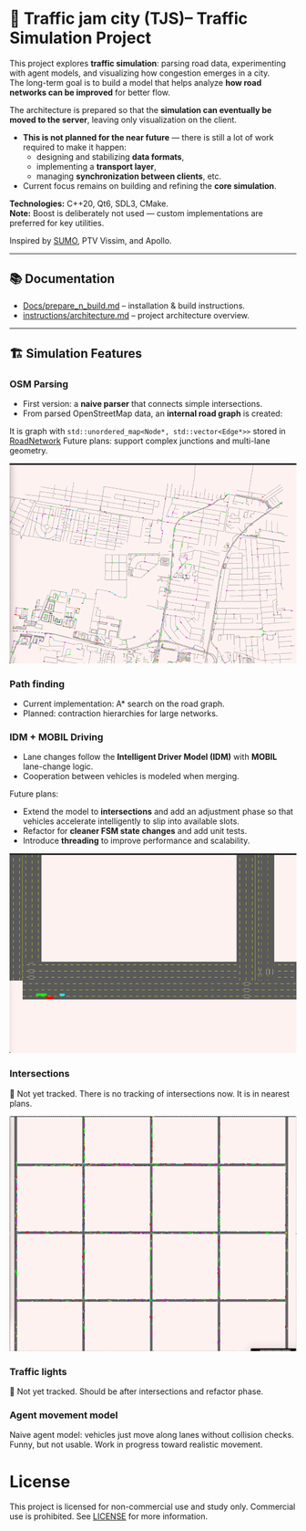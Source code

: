 # 🚦 Traffic jam city (TJS)– Traffic Simulation Project

This project explores **traffic simulation**: parsing road data, experimenting with agent models, and visualizing how congestion emerges in a city.  
The long-term goal is to build a model that helps analyze **how road networks can be improved** for better flow.  

The architecture is prepared so that the **simulation can eventually be moved to the server**, leaving only visualization on the client.  
- **This is not planned for the near future** — there is still a lot of work required to make it happen:  
  - designing and stabilizing **data formats**,  
  - implementing a **transport layer**,  
  - managing **synchronization between clients**, etc.  
- Current focus remains on building and refining the **core simulation**.

**Technologies:** C++20, Qt6, SDL3, CMake.  
**Note:** Boost is deliberately not used — custom implementations are preferred for key utilities.

Inspired by [SUMO](https://www.eclipse.org/sumo/), PTV Vissim, and Apollo.  

---

## 📚 Documentation

- [Docs/prepare_n_build.md](Docs/prepare_n_build.md) – installation & build instructions.  
- [instructions/architecture.md](instructions/architecture.md) – project architecture overview.  

---

## 🏗 Simulation Features

### OSM Parsing
- First version: a **naive parser** that connects simple intersections.  
- From parsed OpenStreetMap data, an **internal road graph** is created:  

It is graph with `std::unordered_map<Node*, std::vector<Edge*>>` stored in [RoadNetwork](CitySimulator/src/core/include/core/data_layer/road_network.h)
Future plans: support complex junctions and multi-lane geometry.

<img src="Docs/data/tjs_agent_simple.gif" alt="OSM parsing demo"/>

### Path finding
- Current implementation: A* search on the road graph.
- Planned: contraction hierarchies for large networks.

### IDM + MOBIL Driving
- Lane changes follow the **Intelligent Driver Model (IDM)** with **MOBIL** lane-change logic.  
- Cooperation between vehicles is modeled when merging.  

Future plans:
- Extend the model to **intersections** and add an adjustment phase so that vehicles accelerate intelligently to slip into available slots.  
- Refactor for **cleaner FSM state changes** and add unit tests.  
- Introduce **threading** to improve performance and scalability.  

<img src="Docs/data/tjs_idm_lane_change.gif" alt="Lane changing demo"/>

### Intersections
🚧 Not yet tracked.
There is no tracking of intersections now. It is in nearest plans.

<img src="Docs/data/tjs_following.gif" alt="Following changing demo"/>

### Traffic lights
🚧 Not yet tracked.
Should be after intersections and refactor phase.

### Agent movement model
Naive agent model: vehicles just move along lanes without collision checks. Funny, but not usable. Work in progress toward realistic movement.


# License
This project is licensed for non-commercial use and study only. Commercial use is prohibited. See [LICENSE](LICENSE) for more information.
